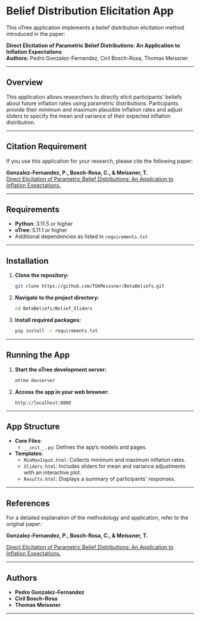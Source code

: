 # **Belief Distribution Elicitation App**

This oTree application implements a belief distribution elicitation method introduced in the paper:

**Direct Elicitation of Parametric Belief Distributions: An Application to Inflation Expectations**  
**Authors:** Pedro Gonzalez-Fernandez, Ciril Bosch-Rosa, Thomas Meissner  

---

## **Overview**

This application allows researchers to directly elicit participants' beliefs about future inflation rates using parametric distributions. Participants provide their minimum and maximum plausible inflation rates and adjust sliders to specify the mean and variance of their expected inflation distribution.

---

## **Citation Requirement**

If you use this application for your research, please cite the following paper:

**Gonzalez-Fernandez, P., Bosch-Rosa, C., & Meissner, T.**  
[Direct Elicitation of Parametric Belief Distributions: An Application to Inflation Expectations.](https://opus4.kobv.de/opus4-hsog/frontdoor/deliver/index/docId/5604/file/BSoE_DP_0048.pdf)

---

## **Requirements**

- **Python**: 3.11.5 or higher  
- **oTree**: 5.11.1 or higher  
- Additional dependencies as listed in `requirements.txt`  

---

## **Installation**

1. **Clone the repository:**

   ```bash
   git clone https://github.com/TGKMeissner/BetaBeliefs.git
   ```

2. **Navigate to the project directory:**

   ```bash
   cd BetaBeliefs/Belief_Sliders
   ```

3. **Install required packages:**

   ```bash
   pip install -r requirements.txt
   ```

---

## **Running the App**

1. **Start the oTree development server:**

   ```bash
   otree devserver
   ```

2. **Access the app in your web browser:**

   ```
   http://localhost:8000
   ```

---

## **App Structure**

- **Core Files**:
  - `__init__.py`: Defines the app’s models and pages.
- **Templates**:
  - `MinMaxInput.html`: Collects minimum and maximum inflation rates.
  - `Sliders.html`: Includes sliders for mean and variance adjustments with an interactive plot.
  - `Results.html`: Displays a summary of participants' responses.

---

## **References**

For a detailed explanation of the methodology and application, refer to the original paper:

**Gonzalez-Fernandez, P., Bosch-Rosa, C., & Meissner, T.**  

[Direct Elicitation of Parametric Belief Distributions: An Application to Inflation Expectations.](https://opus4.kobv.de/opus4-hsog/frontdoor/deliver/index/docId/5604/file/BSoE_DP_0048.pdf)

---

## **Authors**

- **Pedro Gonzalez-Fernandez**  
- **Ciril Bosch-Rosa**  
- **Thomas Meissner**

---
